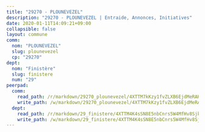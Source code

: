 ```yaml
---
title: "29270 - PLOUNEVEZEL"
description: "29270 - PLOUNEVEZEL | Entraide, Annonces, Initiatives"
date: 2020-01-11T14:09:21+09:00
collapsible: false
layout: commune
comm:
  nom: "PLOUNEVEZEL"
  slug: plounevezel
  cp: "29270"
dept:
  nom: "Finistère"
  slug: finistere
  num: "29"
peerpad:
  comm:
    read_path: /r/markdown/29270_plounevezel/4XTTM7kKzy1fvZLXB6EjdMeRAHnYGhQwN4vb2aqMePosrBqWX
    write_path: /w/markdown/29270_plounevezel/4XTTM7kKzy1fvZLXB6EjdMeRAHnYGhQwN4vb2aqMePosrBqWX-K3TgUYhqYRMUm8XYXZi8cKR99NmSEsGUEMyK74qtXVDoFm7xUFDa8Qz17EC98Kmpt6FooWXSEj1uthvZtv3xLoX6nZFR34d3tVwgcxCdFd6oDMYJaW5r2Tw9iSoBNWVsEKX4dX5Z
  dept:
    read_path: /r/markdown/29_finistere/4XTTM4K4sSN8E5nbCnrs5W4MfHv8SjkZXZkMiZwJKZCUFreuC
    write_path: /w/markdown/29_finistere/4XTTM4K4sSN8E5nbCnrs5W4MfHv8SjkZXZkMiZwJKZCUFreuC-K3TgUmttHvLKDBu5vxQ3oPzTia91UxXiaB3vEFjsHJiDiJD9aQfr6ibvcPa75Eo3oX7ob78s9tVxCKrtPM9bLAmDziVCSFjEgZbp3rqL8Ji8Q5aZhxfTcqkGX75WxHS6TQxtiQQ6
---
```


